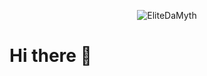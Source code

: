 <p align="center">
  <img src="https://github.com/EliteDaMyth/elitedamyth/blob/master/EliteDaMyth.png?raw=true" alt="EliteDaMyth"/>
</p>

# Hi there 👋

<!--
**EliteDaMyth/elitedamyth** is a ✨ _special_ ✨ repository because its `README.md` (this file) appears on your GitHub profile.

Here are some ideas to get you started:

- 🔭 I’m currently working on ...
- 🌱 I’m currently learning ...
- 👯 I’m looking to collaborate on ...
- 🤔 I’m looking for help with ...
- 💬 Ask me about ...
- 📫 How to reach me: ...
- 😄 Pronouns: ...
- ⚡ Fun fact: ...
-->
